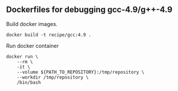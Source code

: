 ## Dockerfiles for debugging gcc-4.9/g++-4.9
Build docker images.

```
docker build -t recipe/gcc:4.9 .
```

Run docker container

```
docker run \
    --rm \
    -it \
    --volume ${PATH_TO_REPOSITORY}:/tmp/repository \
    --workdir /tmp/repository \
    /bin/bash
```
